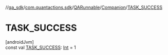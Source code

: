 //[qa_sdk](../../../../index.md)/[com.quantactions.sdk](../../index.md)/[QARunnable](../index.md)/[Companion](index.md)/[TASK_SUCCESS](-t-a-s-k_-s-u-c-c-e-s-s.md)

# TASK_SUCCESS

[androidJvm]\
const val [TASK_SUCCESS](-t-a-s-k_-s-u-c-c-e-s-s.md): [Int](https://kotlinlang.org/api/latest/jvm/stdlib/kotlin/-int/index.html) = 1
